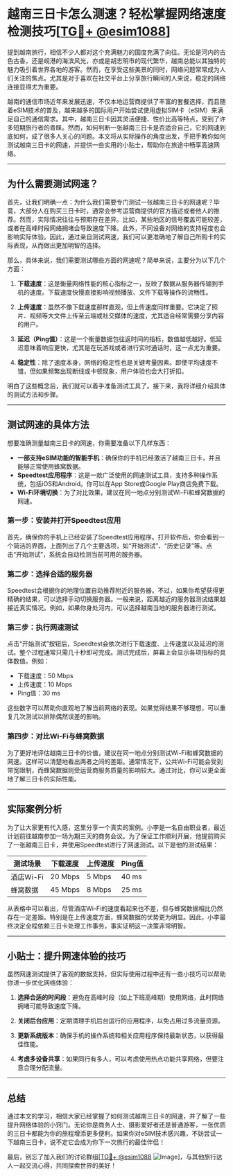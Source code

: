 # 越南三日卡怎么测速？轻松掌握网络速度检测技巧[[TG💪+ @esim1088](https://t.me/s/esim1088)]

提到越南旅行，相信不少人都对这个充满魅力的国度充满了向往。无论是河内的古色古香，还是岘港的海滨风光，亦或是胡志明市的现代繁华，越南总能以其独特的魅力吸引着世界各地的游客。然而，在享受这些美景的同时，网络问题常常成为人们关注的焦点。尤其是对于喜欢在社交平台上分享旅行瞬间的人来说，稳定的网络连接显得尤为重要。

越南的通信市场近年来发展迅速，不仅本地运营商提供了丰富的套餐选择，而且随着eSIM技术的普及，越来越多的国际用户开始尝试使用虚拟SIM卡（eSIM）来满足自己的通信需求。其中，越南三日卡因其灵活便捷、性价比高等特点，受到了许多短期旅行者的青睐。然而，如何判断一张越南三日卡是否适合自己，它的网速到底如何，成了很多人关心的问题。本文将从实际操作的角度出发，手把手教你如何测试越南三日卡的网速，并提供一些实用的小贴士，帮助你在旅途中畅享高速网络。

---

## 为什么需要测试网速？

首先，让我们明确一点：为什么我们需要专门测试一张越南三日卡的网速呢？毕竟，大部分人在购买三日卡时，通常会参考运营商提供的官方描述或者他人的推荐。然而，实际情况往往与预期存在差异。比如，某些地区的信号覆盖可能较差，或者在高峰时段网络拥堵会导致速度下降。此外，不同设备对网络的支持程度也会影响实际体验。因此，通过亲自测试网速，我们可以更准确地了解自己所购卡的实际表现，从而做出更加明智的选择。

那么，具体来说，我们需要测试哪些方面的网速呢？简单来说，主要分为以下几个方面：

1. **下载速度**：这是衡量网络性能的核心指标之一，反映了数据从服务器传输到手机的速度。下载速度快慢直接影响视频播放、文件下载等操作的流畅性。
   
2. **上传速度**：虽然不像下载速度那样直观，但上传速度同样重要。它决定了照片、视频等大文件上传至云端或社交媒体的速度，尤其适合经常需要分享内容的用户。

3. **延迟（Ping值）**：这是一个衡量数据包往返时间的指标，数值越低越好。低延迟意味着响应更快，尤其是在玩游戏或者进行实时通话时，这一点尤为重要。

4. **稳定性**：除了速度本身，网络的稳定性也是关键考量因素。即使平均速度不错，但如果频繁出现断线或卡顿现象，用户体验也会大打折扣。

明白了这些概念后，我们就可以着手准备测试工具了。接下来，我将详细介绍具体的测试方法和步骤。

---

## 测试网速的具体方法

想要准确测量越南三日卡的网速，你需要准备以下几样东西：

- **一部支持eSIM功能的智能手机**：确保你的手机已经激活了越南三日卡，并且能够正常使用蜂窝数据。
- **Speedtest应用程序**：这是一款广泛使用的网速测试工具，支持多种操作系统，包括iOS和Android。你可以在App Store或Google Play商店免费下载。
- **Wi-Fi环境切换**：为了对比效果，建议在同一地点分别测试Wi-Fi和蜂窝数据的网速。

### 第一步：安装并打开Speedtest应用

首先，确保你的手机上已经安装了Speedtest应用程序。打开软件后，你会看到一个简洁的界面，上面列出了几个主要选项，如“开始测试”、“历史记录”等。点击“开始测试”，系统会自动检测当前可用的服务器。

### 第二步：选择合适的服务器

Speedtest会根据你的地理位置自动推荐附近的服务器。不过，如果你希望获得更精确的结果，可以选择手动切换服务器。一般来说，距离越近的服务器测试结果越接近真实情况。例如，如果你身处河内，可以选择越南当地的服务器进行测试。

### 第三步：执行网速测试

点击“开始测试”按钮后，Speedtest会依次进行下载速度、上传速度以及延迟的测试。整个过程通常只需几十秒即可完成。测试完成后，屏幕上会显示各项指标的具体数值。例如：

- 下载速度：50 Mbps
- 上传速度：10 Mbps
- Ping值：30 ms

这些数字可以帮助你直观地了解当前网络的表现。如果觉得结果不够理想，可以重复几次测试以排除偶然误差的影响。

### 第四步：对比Wi-Fi与蜂窝数据

为了更好地评估越南三日卡的价值，建议在同一地点分别测试Wi-Fi和蜂窝数据的网速。这样可以清楚地看出两者之间的差距。通常情况下，公共Wi-Fi可能会受到带宽限制，而蜂窝数据则受运营商服务质量的影响较大。通过对比，你可以更全面地了解三日卡的实际性能。

---

## 实际案例分析

为了让大家更有代入感，这里分享一个真实的案例。小李是一名自由职业者，最近计划前往越南参加一场为期三天的商务会议。为了保证工作顺利开展，他提前购买了一张越南三日卡，并使用Speedtest进行了网速测试。以下是他的测试结果：

| 测试场景       | 下载速度 | 上传速度 | Ping值   |
|----------------|----------|----------|----------|
| 酒店Wi-Fi      | 20 Mbps  | 5 Mbps   | 40 ms    |
| 蜂窝数据       | 45 Mbps  | 8 Mbps   | 25 ms    |

从表格中可以看出，尽管酒店Wi-Fi的速度看起来也不差，但与蜂窝数据相比仍然存在一定差距。特别是在上传速度方面，蜂窝数据的优势更为明显。因此，小李最终决定全程依赖三日卡处理工作事务，事实证明这一决策非常明智。

---

## 小贴士：提升网速体验的技巧

虽然网速测试提供了客观的数据支持，但实际使用过程中还有一些小技巧可以帮助你进一步优化网络体验：

1. **选择合适的时间段**：避免在高峰时段（如上下班高峰期）使用网络，此时网络拥堵可能导致速度下降。
   
2. **关闭后台应用**：定期清理手机后台运行的应用程序，以免占用过多流量资源。
   
3. **更新系统版本**：确保手机的操作系统和相关应用程序保持最新状态，以获得最佳性能。
   
4. **考虑多设备共享**：如果同行有多人，可以考虑使用热点功能共享网络，但要注意合理分配流量。

---

## 总结

通过本文的学习，相信大家已经掌握了如何测试越南三日卡的网速，并了解了一些提升网络体验的小窍门。无论你是商务人士、摄影爱好者还是普通游客，一张优质的三日卡都能为你的旅程增添更多便利。如果你对eSIM技术感兴趣，不妨尝试一下越南三日卡，说不定它会成为你下一次旅行的最佳伴侣！

最后，别忘了加入我们的讨论群组[[TG💪+ @esim1088](https://t.me/s/esim1088) ![Image](https://i.postimg.cc/4NQfJmqS/Snipaste-2025-05-13-00-14-12.png)]，与其他旅行达人一起交流心得，共同探索世界的美好！